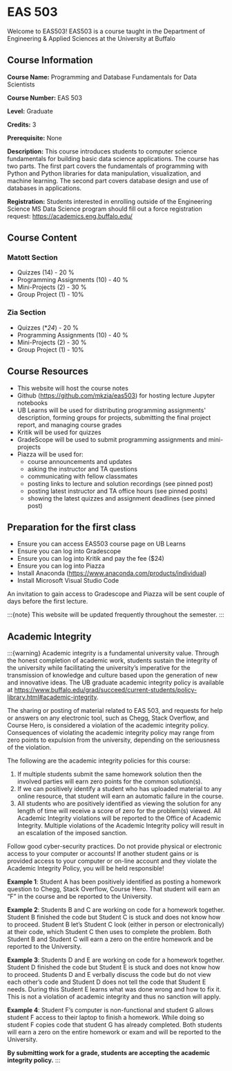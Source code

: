 # EAS 503

Welcome to EAS503! EAS503 is a course taught in the Department of Engineering & Applied Sciences at the University at Buffalo

## Course Information 

**Course Name:** Programming and Database Fundamentals for Data Scientists

**Course Number:** EAS 503 

**Level:** Graduate 

**Credits:** 3

**Prerequisite:** None

**Description:** This course introduces students to computer science fundamentals for building basic data science applications. The course has two parts. The first part covers the fundamentals of programming with Python and Python libraries for data manipulation, visualization, and machine learning. The second part covers database design and use of databases in applications.

**Registration:** Students interested in enrolling outside of the Engineering Science MS Data Science program should fill out a force registration request: https://academics.eng.buffalo.edu/

## Course Content

### Matott Section
- Quizzes (14) - 20 %
- Programming Assignments (10) - 40 %
- Mini-Projects (2) - 30 %
- Group Project (1) - 10%

### Zia Section
- Quizzes (**24*) - 20 %
- Programming Assignments (10) - 40 %
- Mini-Projects (2) - 30 %
- Group Project (1) - 10%

## Course Resources

- This website will host the course notes
- Github (https://github.com/mkzia/eas503) for hosting lecture Jupyter notebooks
- UB Learns will be used for distributing programming assignments' description, forming groups for projects, submitting the final project report, and managing course grades
- Kritik will be used for quizzes 
- GradeScope will be used to submit programming assignments and mini-projects
- Piazza will be used for:
    - course announcements and updates 
    - asking the instructor and TA questions 
    - communicating with fellow classmates
    - posting links to lecture and solution recordings (see pinned post)
    - posting latest instructor and TA office hours (see pinned posts)
    - showing the latest quizzes and assignment deadlines (see pinned post)


## Preparation for the first class

- Ensure you can access EAS503 course page on UB Learns
- Ensure you can log into Gradescope
- Ensure you can log into Kritik and pay the fee ($24)
- Ensure you can log into Piazza
- Install Anaconda (https://www.anaconda.com/products/individual) 
- Install Microsoft Visual Studio Code

An invitation to gain access to Gradescope and Piazza will be sent couple of days before the first lecture. 

:::{note}
This website will be updated frequently throughout the semester. 
:::

## Academic Integrity
:::{warning}
Academic integrity is a fundamental university value. Through the
honest completion of academic work, students sustain the integrity of the university while facilitating the university’s imperative for the transmission of knowledge and culture based upon the
generation of new and innovative ideas. The UB graduate academic integrity policy is available
at https://www.buffalo.edu/grad/succeed/current-students/policy-library.html#academic-integrity.

The sharing or posting of material related to EAS 503, and requests for help or answers on
any electronic tool, such as Chegg, Stack Overflow, and Course Hero, is considered a violation of the academic integrity policy. Consequences of violating the academic integrity policy may range from zero
points to expulsion from the university, depending on the seriousness of the violation.

The following are the academic integrity policies for this course:
1. If multiple students submit the same homework solution then the involved parties will
earn zero points for the common solution(s).
2. If we can positively identify a student who has uploaded material to any online resource,
that student will earn an automatic failure in the course.
3. All students who are positively identified as viewing the solution for any length of time
will receive a score of zero for the problem(s) viewed.
All Academic Integrity violations will be reported to the Office of Academic Integrity. Multiple violations of the Academic Integrity policy will result in an escalation of the imposed
sanction.

Follow good cyber-security practices. Do not provide physical or electronic access
to your computer or accounts! If another student gains or is provided access to
your computer or on-line account and they violate the Academic Integrity Policy,
you will be held responsible!

**Example 1**: Student A has been positively identified as posting a homework question to Chegg, Stack Overflow, Course Hero.
That student will earn an “F” in the course and be reported to the University.

**Example 2**: Students B and C are working on code for a homework together. Student B finished
the code but Student C is stuck and does not know how to proceed. Student B let’s Student C
look (either in person or electronically) at their code, which Student C then uses to complete
the problem. Both Student B and Student C will earn a zero on the entire homework and be
reported to the University.

**Example 3**: Students D and E are working on code for a homework together. Student D finished
the code but Student E is stuck and does not know how to proceed. Students D and E verbally
discuss the code but do not view each other’s code and Student D does not tell the code that
Student E needs. During this Student E learns what was done wrong and how to fix it. This is
not a violation of academic integrity and thus no sanction will apply.

**Example 4**: Student F’s computer is non-functional and student G allows student F access to
their laptop to finish a homework. While doing so student F copies code that student G has
already completed. Both students will earn a zero on the entire homework or exam and will be
reported to the University.

**By submitting work for a grade, students are accepting the academic integrity
policy.**
:::